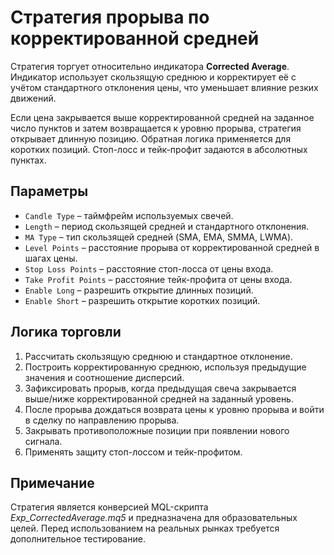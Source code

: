 # Стратегия прорыва по корректированной средней

Стратегия торгует относительно индикатора **Corrected Average**. Индикатор использует скользящую среднюю и корректирует её с учётом стандартного отклонения цены, что уменьшает влияние резких движений.

Если цена закрывается выше корректированной средней на заданное число пунктов и затем возвращается к уровню прорыва, стратегия открывает длинную позицию. Обратная логика применяется для коротких позиций. Стоп-лосс и тейк-профит задаются в абсолютных пунктах.

## Параметры

- `Candle Type` – таймфрейм используемых свечей.
- `Length` – период скользящей средней и стандартного отклонения.
- `MA Type` – тип скользящей средней (SMA, EMA, SMMA, LWMA).
- `Level Points` – расстояние прорыва от корректированной средней в шагах цены.
- `Stop Loss Points` – расстояние стоп-лосса от цены входа.
- `Take Profit Points` – расстояние тейк-профита от цены входа.
- `Enable Long` – разрешить открытие длинных позиций.
- `Enable Short` – разрешить открытие коротких позиций.

## Логика торговли

1. Рассчитать скользящую среднюю и стандартное отклонение.
2. Построить корректированную среднюю, используя предыдущие значения и соотношение дисперсий.
3. Зафиксировать прорыв, когда предыдущая свеча закрывается выше/ниже корректированной средней на заданный уровень.
4. После прорыва дождаться возврата цены к уровню прорыва и войти в сделку по направлению прорыва.
5. Закрывать противоположные позиции при появлении нового сигнала.
6. Применять защиту стоп-лоссом и тейк-профитом.

## Примечание

Стратегия является конверсией MQL-скрипта *Exp_CorrectedAverage.mq5* и предназначена для образовательных целей. Перед использованием на реальных рынках требуется дополнительное тестирование.
